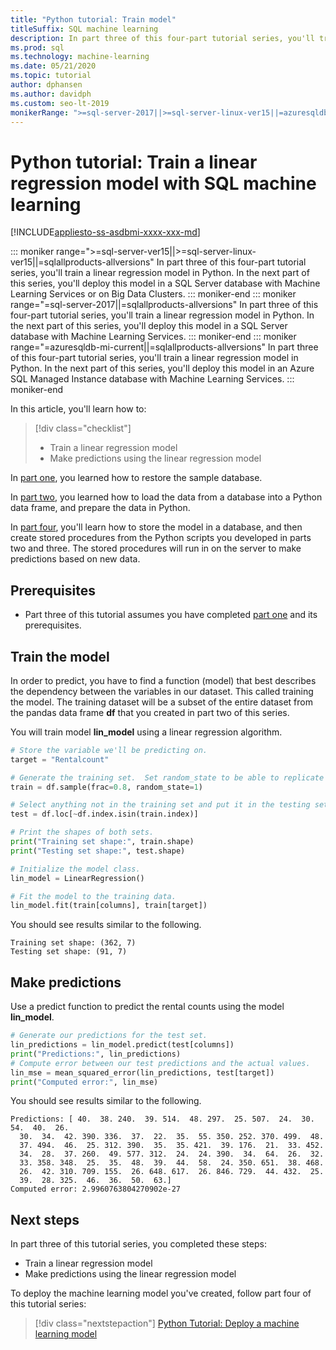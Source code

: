 ```yaml
---
title: "Python tutorial: Train model"
titleSuffix: SQL machine learning
description: In part three of this four-part tutorial series, you'll train a linear regression model in Python to predict ski rentals with SQL machine learning. 
ms.prod: sql
ms.technology: machine-learning
ms.date: 05/21/2020
ms.topic: tutorial
author: dphansen
ms.author: davidph
ms.custom: seo-lt-2019
monikerRange: ">=sql-server-2017||>=sql-server-linux-ver15||=azuresqldb-mi-current||=sqlallproducts-allversions"
---
```

# Python tutorial: Train a linear regression model with SQL machine learning
[!INCLUDE[appliesto-ss-asdbmi-xxxx-xxx-md](../../includes/appliesto-ss-asdbmi-xxxx-xxx-md.md)]

::: moniker range=">=sql-server-ver15||>=sql-server-linux-ver15||=sqlallproducts-allversions"
In part three of this four-part tutorial series, you'll train a linear regression model in Python. In the next part of this series, you'll deploy this model in a SQL Server database with Machine Learning Services or on Big Data Clusters.
::: moniker-end
::: moniker range="=sql-server-2017||=sqlallproducts-allversions"
In part three of this four-part tutorial series, you'll train a linear regression model in Python. In the next part of this series, you'll deploy this model in a SQL Server database with Machine Learning Services.
::: moniker-end
::: moniker range="=azuresqldb-mi-current||=sqlallproducts-allversions"
In part three of this four-part tutorial series, you'll train a linear regression model in Python. In the next part of this series, you'll deploy this model in an Azure SQL Managed Instance database with Machine Learning Services.
::: moniker-end

In this article, you'll learn how to:

> [!div class="checklist"]
> * Train a linear regression model
> * Make predictions using the linear regression model

In [part one](python-ski-rental-linear-regression.md), you learned how to restore the sample database.

In [part two](python-ski-rental-linear-regression-prepare-data.md), you learned how to load the data from a database into a Python data frame, and prepare the data in Python.

In [part four](python-ski-rental-linear-regression-deploy-model.md), you'll learn how to store the model in a database, and then create stored procedures from the Python scripts you developed in parts two and three. The stored procedures will run in on the server to make predictions based on new data.

## Prerequisites

* Part three of this tutorial assumes you have completed [part one](python-ski-rental-linear-regression.md) and its prerequisites.

## Train the model

In order to predict, you have to find a function (model) that best describes the dependency between the variables in our dataset. This called training the model. The training dataset will be a subset of the entire dataset from the pandas data frame **df** that you created in part two of this series.

You will train model **lin_model** using a linear regression algorithm.

```python
# Store the variable we'll be predicting on.
target = "Rentalcount"

# Generate the training set.  Set random_state to be able to replicate results.
train = df.sample(frac=0.8, random_state=1)

# Select anything not in the training set and put it in the testing set.
test = df.loc[~df.index.isin(train.index)]

# Print the shapes of both sets.
print("Training set shape:", train.shape)
print("Testing set shape:", test.shape)

# Initialize the model class.
lin_model = LinearRegression()

# Fit the model to the training data.
lin_model.fit(train[columns], train[target])
```

You should see results similar to the following.

```results
Training set shape: (362, 7)
Testing set shape: (91, 7)
```

## Make predictions

Use a predict function to predict the rental counts using the model **lin_model**.

```python
# Generate our predictions for the test set.
lin_predictions = lin_model.predict(test[columns])
print("Predictions:", lin_predictions)
# Compute error between our test predictions and the actual values.
lin_mse = mean_squared_error(lin_predictions, test[target])
print("Computed error:", lin_mse)
```

You should see results similar to the following.

```results
Predictions: [ 40.  38. 240.  39. 514.  48. 297.  25. 507.  24.  30.  54.  40.  26.
  30.  34.  42. 390. 336.  37.  22.  35.  55. 350. 252. 370. 499.  48.
  37. 494.  46.  25. 312. 390.  35.  35. 421.  39. 176.  21.  33. 452.
  34.  28.  37. 260.  49. 577. 312.  24.  24. 390.  34.  64.  26.  32.
  33. 358. 348.  25.  35.  48.  39.  44.  58.  24. 350. 651.  38. 468.
  26.  42. 310. 709. 155.  26. 648. 617.  26. 846. 729.  44. 432.  25.
  39.  28. 325.  46.  36.  50.  63.]
Computed error: 2.9960763804270902e-27
```

## Next steps

In part three of this tutorial series, you completed these steps:

* Train a linear regression model
* Make predictions using the linear regression model

To deploy the machine learning model you've created, follow part four of this tutorial series:

> [!div class="nextstepaction"]
> [Python Tutorial: Deploy a machine learning model](python-ski-rental-linear-regression-deploy-model.md)
